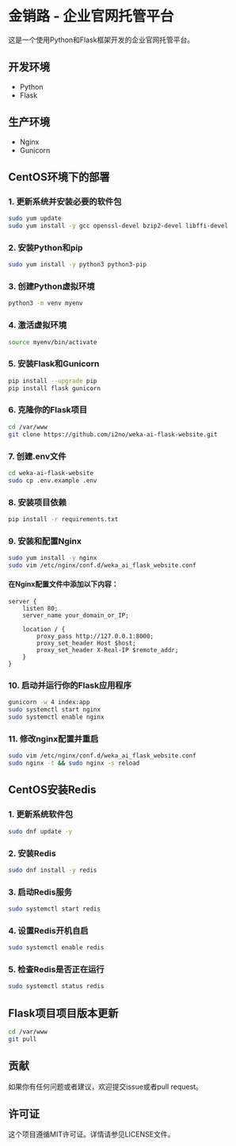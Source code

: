 # 金销路 - 企业官网托管平台

这是一个使用Python和Flask框架开发的企业官网托管平台。

## 开发环境

- Python
- Flask

## 生产环境

- Nginx
- Gunicorn

## CentOS环境下的部署

### 1. 更新系统并安装必要的软件包
```bash
sudo yum update
sudo yum install -y gcc openssl-devel bzip2-devel libffi-devel
```

### 2. 安装Python和pip
```bash
sudo yum install -y python3 python3-pip
```

### 3. 创建Python虚拟环境
```bash
python3 -m venv myenv
```

### 4. 激活虚拟环境
```bash
source myenv/bin/activate
```

### 5. 安装Flask和Gunicorn
```bash
pip install --upgrade pip
pip install flask gunicorn
```

### 6. 克隆你的Flask项目
```bash
cd /var/www
git clone https://github.com/i2no/weka-ai-flask-website.git
```

### 7. 创建.env文件
```bash
cd weka-ai-flask-website
sudo cp .env.example .env
```

### 8. 安装项目依赖
```bash
pip install -r requirements.txt
```

### 9. 安装和配置Nginx
```bash
sudo yum install -y nginx
sudo vim /etc/nginx/conf.d/weka_ai_flask_website.conf
```

#### 在Nginx配置文件中添加以下内容：
```nginx
server {
    listen 80;
    server_name your_domain_or_IP;

    location / {
        proxy_pass http://127.0.0.1:8000;
        proxy_set_header Host $host;
        proxy_set_header X-Real-IP $remote_addr;
    }
}
```

### 10. 启动并运行你的Flask应用程序
```bash
gunicorn -w 4 index:app
sudo systemctl start nginx
sudo systemctl enable nginx
```

### 11. 修改nginx配置并重启
```bash
sudo vim /etc/nginx/conf.d/weka_ai_flask_website.conf
sudo nginx -t && sudo nginx -s reload
```

## CentOS安装Redis

### 1. 更新系统软件包
```bash
sudo dnf update -y
```

### 2. 安装Redis
```bash
sudo dnf install -y redis
```

### 3. 启动Redis服务
```bash
sudo systemctl start redis
```

### 4. 设置Redis开机自启
```bash
sudo systemctl enable redis
```

### 5. 检查Redis是否正在运行
```bash
sudo systemctl status redis
```

## Flask项目项目版本更新

```bash
cd /var/www
git pull
```

## 贡献

如果你有任何问题或者建议，欢迎提交issue或者pull request。

## 许可证

这个项目遵循MIT许可证。详情请参见LICENSE文件。

